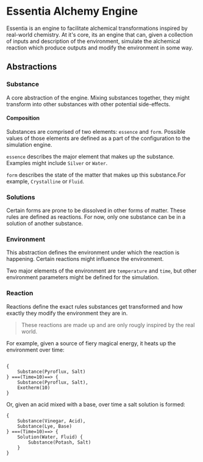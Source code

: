# Essentia Alchemy Engine
Essentia is an engine to facilitate alchemical transformations inspired by real-world chemistry. At it's core, its an engine that can, given a collection of inputs and description of the environment, simulate the alchemical reaction which produce outputs and modify the environment in some way.

## Abstractions
### Substance
A core abstraction of the engine. Mixing substances together, they might transform into other substances with other potential side-effects.

#### Composition
Substances are comprised of two elements: `essence` and `form`. Possible values of those elements are defined as a part of the configuration to the simulation engine.

`essence` describes the major element that makes up the substance. Examples might include `Silver` or `Water`.

`form` describes the state of the matter that makes up this substance.For example, `Crystalline` or `Fluid`.

### Solutions 
Certain forms are prone to be dissolved in other forms of matter. These rules are defined as reactions.
For now, only one substance can be in a solution of another substance.

### Environment
This abstraction defines the environment under which the reaction is happening.
Certain reactions might influence the environment.

Two major elements of the environment are `temperature` and `time`, but other environment parameters might be defined for the simulation.

### Reaction
Reactions define the exact rules substances get transformed and how exactly they modify the environment they are in. 

> These reactions are made up and are only rougly inspired by the real world.

For example, given a source of fiery magical energy, it heats up the environment over time:
```essentia

{
    Substance(Pyroflux, Salt) 
} ===(Time=10)==> {
    Substance(Pyroflux, Salt),
    Exotherm(10)
}
```

Or, given an acid mixed with a base, over time a salt solution is formed:
```essentia
{
    Substance(Vinegar, Acid),
    Substance(Lye, Base)
} ===(Time=10)==> {
    Solution(Water, Fluid) {
        Substance(Potash, Salt)
    }
}
```